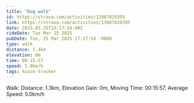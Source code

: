 ```yaml
---
title: "Dog walk"
id: https://strava.com/activities/13987819395
link: https://strava.com/activities/13987819395
date: 2025-03-25T23:17:54:00Z
rideDate: Tue Mar 25 2025
pubDate: Tue, 25 Mar 2025 17:17:54 -0600
type: walk
distance: 1.3km
elevation: 0m
time: 00:15:57
speed: 5.0km/h
tags: kuzco-tracker
---
```

Walk: Distance: 1.3km, Elevation Gain: 0m, Moving Time: 00:15:57, Average Speed: 5.0km/h